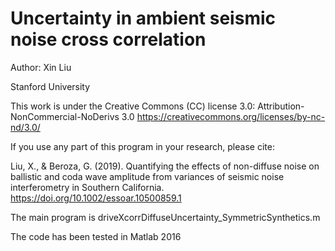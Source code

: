 # Uncertainty in ambient seismic noise cross correlation

Author: Xin Liu

Stanford University

This work is under the Creative Commons (CC) license 3.0: Attribution-NonCommercial-NoDerivs 3.0
https://creativecommons.org/licenses/by-nc-nd/3.0/

If you use any part of this program in your research, please cite:

Liu, X., & Beroza, G. (2019). Quantifying the effects of non-diffuse noise on ballistic and coda wave amplitude from variances of seismic noise interferometry in Southern California.
https://doi.org/10.1002/essoar.10500859.1


The main program is driveXcorrDiffuseUncertainty_SymmetricSynthetics.m

The code has been tested in Matlab 2016
